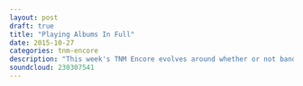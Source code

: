 ```yaml
---
layout: post
draft: true
title: "Playing Albums In Full"
date: 2015-10-27
categories: tnm-encore
description: "This week's TNM Encore evolves around whether or not bands should play albums in their entirety at live shows."
soundcloud: 230307541
---
```

